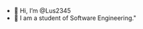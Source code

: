 - 👋 Hi, I’m @Lus2345
- 👀 I am a student of Software Engineering."


<!---
Lus2345/Lus2345 is a ✨ special ✨ repository because its `README.md` (this file) appears on your GitHub profile.
You can click the Preview link to take a look at your changes.
--->
